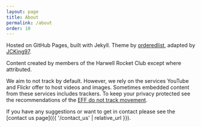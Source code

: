 ```yaml
---
layout: page
title: About
permalink: /about
order: 10
---
```


Hosted on GitHub Pages, built with Jekyll. Theme by [orderedlist](https://github.com/orderedlist), adapted by [JCKing97](https://github.com/JCKing97).

Content created by members of the Harwell Rocket Club except where attributed.

We aim to not track by default. However, we rely on the services YouTube and Flickr offer to host videos and images. Sometimes embedded content from these services includes trackers. To keep your privacy protected see the recommendations of the [EFF do not track movement](https://www.eff.org/issues/do-not-track). 

If you have any suggestions or want to get in contact please see the [contact us page]({{ '/contact_us' | relative_url }}).
